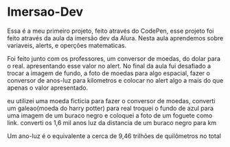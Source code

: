 # Imersao-Dev

Essa é a meu primeiro projeto, feito através do CodePen, esse projeto foi feito através da aula da imersão dev da Alura. Nesta aula aprendemos sobre variaveis, alerts, e operções matematicas. 

Foi feito junto com os professores, um conversor de moedas, do dolar para o real. apresentando esse valor no alert. No final da aula fui desafiado a trocar a imagem de fundo, a foto de moedas para algo espacial, fazer o conversor de anos-luz para kilometros e colocar no alert algo a mais do que apenas o valor apresentado.

eu utilizei uma moeda ficticia para fazer o conversor de moedas, converti um galeao(moeda do harry potter) para real
troquei o fundo de azul para uma imagem de um buraco negro e coloquei a foto de um foguete como link.
converti os 1,6 mil anos luz da distancia de um buraco negro para km

Um ano-luz é o equivalente a cerca de 9,46 trilhões de quilômetros no total
